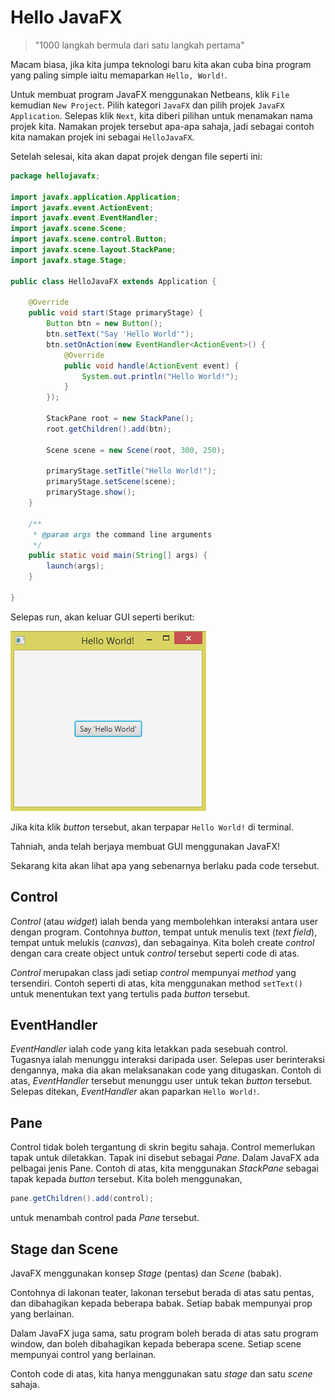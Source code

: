 # Hello JavaFX

> "1000 langkah bermula dari satu langkah pertama"

Macam biasa, jika kita jumpa teknologi baru kita akan cuba bina program
yang paling simple iaitu memaparkan `Hello, World!`.

Untuk membuat program JavaFX menggunakan Netbeans, klik `File`
kemudian `New Project`. Pilih kategori `JavaFX` dan pilih projek
`JavaFX Application`. Selepas klik `Next`, kita diberi pilihan untuk
menamakan nama projek kita. Namakan projek tersebut apa-apa sahaja, jadi
sebagai contoh kita namakan projek ini sebagai `HelloJavaFX`.

Setelah selesai, kita akan dapat projek dengan file seperti ini:

```java
package hellojavafx;

import javafx.application.Application;
import javafx.event.ActionEvent;
import javafx.event.EventHandler;
import javafx.scene.Scene;
import javafx.scene.control.Button;
import javafx.scene.layout.StackPane;
import javafx.stage.Stage;

public class HelloJavaFX extends Application {

    @Override
    public void start(Stage primaryStage) {
        Button btn = new Button();
        btn.setText("Say 'Hello World'");
        btn.setOnAction(new EventHandler<ActionEvent>() {
            @Override
            public void handle(ActionEvent event) {
                System.out.println("Hello World!");
            }
        });

        StackPane root = new StackPane();
        root.getChildren().add(btn);

        Scene scene = new Scene(root, 300, 250);

        primaryStage.setTitle("Hello World!");
        primaryStage.setScene(scene);
        primaryStage.show();
    }

    /**
     * @param args the command line arguments
     */
    public static void main(String[] args) {
        launch(args);
    }

}
```

Selepas run, akan keluar GUI seperti berikut:

![HelloJavaFX, program simple menggunakan JavaFX](img/HelloJavaFX.PNG)

Jika kita klik _button_ tersebut, akan terpapar `Hello World!` di
terminal.

Tahniah, anda telah berjaya membuat GUI menggunakan JavaFX!

Sekarang kita akan lihat apa yang sebenarnya berlaku pada code tersebut.

## Control

_Control_ (atau _widget_) ialah benda yang membolehkan interaksi antara
user dengan program. Contohnya _button_, tempat untuk menulis text
(_text field_), tempat untuk melukis (_canvas_), dan sebagainya. Kita
boleh create _control_ dengan cara create object untuk _control_
tersebut seperti code di atas.

_Control_ merupakan class jadi setiap _control_ mempunyai _method_ yang
tersendiri. Contoh seperti di atas, kita menggunakan method
`setText()` untuk menentukan text yang tertulis pada _button_
tersebut.

## EventHandler

_EventHandler_ ialah code yang kita letakkan pada sesebuah control.
Tugasnya ialah menunggu interaksi daripada user. Selepas user
berinteraksi dengannya, maka dia akan melaksanakan code yang ditugaskan.
Contoh di atas, _EventHandler_ tersebut menunggu user untuk tekan
_button_ tersebut. Selepas ditekan, _EventHandler_ akan paparkan `Hello
World!`.

## Pane

Control tidak boleh tergantung di skrin begitu sahaja. Control
memerlukan tapak untuk diletakkan. Tapak ini disebut sebagai _Pane_.
Dalam JavaFX ada pelbagai jenis Pane. Contoh di atas, kita menggunakan
_StackPane_ sebagai tapak kepada _button_ tersebut. Kita boleh
menggunakan,

```java
pane.getChildren().add(control);
```

untuk menambah control pada _Pane_ tersebut.

## Stage dan Scene

JavaFX menggunakan konsep _Stage_ (pentas) dan _Scene_ (babak).

Contohnya di lakonan teater, lakonan tersebut berada di atas satu
pentas, dan dibahagikan kepada beberapa babak. Setiap babak mempunyai
prop yang berlainan.

Dalam JavaFX juga sama, satu program boleh berada di atas satu program
window, dan boleh dibahagikan kepada beberapa scene. Setiap scene
mempunyai control yang berlainan.

Contoh code di atas, kita hanya menggunakan satu _stage_ dan satu
_scene_ sahaja.
